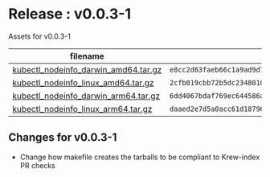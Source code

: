 # Release : v0.0.3-1

Assets for v0.0.3-1

filename | sha256
-------- | ------
[kubectl_nodeinfo_darwin_amd64.tar.gz](https://github.com/giorgosdi/nodeinfo/releases/download/v0.0.3-1/kubectl_nodeinfo_darwin_amd64.tar.gz) | `e8cc2d63faeb66c1a9ad9d7c7f774a9bd75a0c8f12ed5d97bfd48cfd7587031a`
[kubectl_nodeinfo_linux_amd64.tar.gz](https://github.com/giorgosdi/nodeinfo/releases/download/v0.0.3-1/kubectl_nodeinfo_linux_amd64.tar.gz) | `2cfb019cbb72b5dc234801018f1e28d79ccdf46a38e6b16c1da99e32a55cabf7`
[kubectl_nodeinfo_darwin_arm64.tar.gz](https://github.com/giorgosdi/nodeinfo/releases/downloa/v0.0.3-1/kubectl_nodeinfo_darwin_arm64.tar.gz) | `6dd4067bdaf769ec644586a59dd0e3d5c3b1f19514487e6fabc198cdda1a997a`
[kubectl_nodeinfo_linux_arm64.tar.gz](https://github.com/giorgosdi/nodeinfo/releases/download/v0.0.3-1/kubectl_nodeinfo_linux_arm64.tar.gz) | `daaed2e7d5a0acc61d18796869dadb5f4d9e5c549a82ae29402f99f1e7b6cb2b`

## Changes for v0.0.3-1

* Change how makefile creates the tarballs to be compliant to Krew-index PR checks

